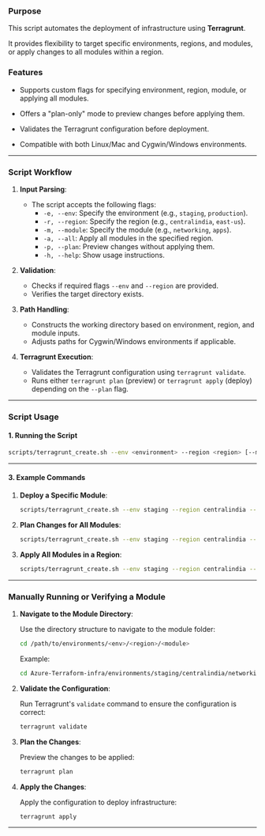 
### **Purpose**
This script automates the deployment of infrastructure using **Terragrunt**. 

It provides flexibility to target specific environments, regions, and modules, or apply changes to all modules within a region.

### **Features**

- Supports custom flags for specifying environment, region, module, or applying all modules.

- Offers a "plan-only" mode to preview changes before applying them.

- Validates the Terragrunt configuration before deployment.

- Compatible with both Linux/Mac and Cygwin/Windows environments.

---

### **Script Workflow**

1. **Input Parsing**:
   - The script accepts the following flags:
     - `-e, --env`: Specify the environment (e.g., `staging`, `production`).
     - `-r, --region`: Specify the region (e.g., `centralindia`, `east-us`).
     - `-m, --module`: Specify the module (e.g., `networking`, `apps`).
     - `-a, --all`: Apply all modules in the specified region.
     - `-p, --plan`: Preview changes without applying them.
     - `-h, --help`: Show usage instructions.

2. **Validation**:
   - Checks if required flags `--env` and `--region` are provided.
   - Verifies the target directory exists.

3. **Path Handling**:
   - Constructs the working directory based on environment, region, and module inputs.
   - Adjusts paths for Cygwin/Windows environments if applicable.

4. **Terragrunt Execution**:
   - Validates the Terragrunt configuration using `terragrunt validate`.
   - Runs either `terragrunt plan` (preview) or `terragrunt apply` (deploy) depending on the `--plan` flag.

---

### **Script Usage**

#### 1. **Running the Script**

```bash
scripts/terragrunt_create.sh --env <environment> --region <region> [--module <module>] [--all] [--plan]
```

---------------------------------------

#### 3. **Example Commands**

1. **Deploy a Specific Module**:
   ```bash
   scripts/terragrunt_create.sh --env staging --region centralindia --module networking
   ```

2. **Plan Changes for All Modules**:
   ```bash
   scripts/terragrunt_create.sh --env staging --region centralindia --plan
   ```

3. **Apply All Modules in a Region**:
   ```bash
   scripts/terragrunt_create.sh --env staging --region centralindia --all
   ```

-----------------------------

### **Manually Running or Verifying a Module**

1. **Navigate to the Module Directory**:

   Use the directory structure to navigate to the module folder:
   ```bash
   cd /path/to/environments/<env>/<region>/<module>
   ```

   Example:
   ```bash
   cd Azure-Terraform-infra/environments/staging/centralindia/networking
   ```

2. **Validate the Configuration**:
   
   Run Terragrunt's `validate` command to ensure the configuration is correct:
   ```bash
   terragrunt validate
   ```

3. **Plan the Changes**:
   
   Preview the changes to be applied:
   ```bash
   terragrunt plan
   ```

4. **Apply the Changes**:
   
   Apply the configuration to deploy infrastructure:
   ```bash
   terragrunt apply
   ```

------------------------------